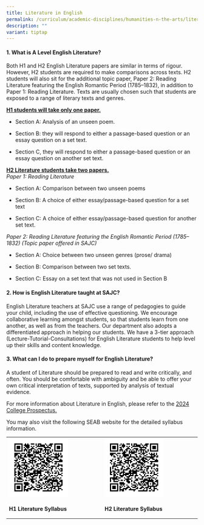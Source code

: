 ```yaml
---
title: Literature in English
permalink: /curriculum/academic-disciplines/humanities-n-the-arts/literature-in-english/
description: ""
variant: tiptap
---
```

<h4><strong>1. What is A Level English Literature?</strong></h4><p>Both H1 and H2 English Literature papers are similar in terms of rigour. However, H2 students are required to make comparisons across texts. H2 students will also sit for the additional topic paper, Paper 2: Reading Literature featuring the English Romantic Period (1785–1832), in addition to Paper 1: Reading Literature. Texts are usually chosen such that students are exposed to a range of literary texts and genres.</p><p><strong><u>H1 students will take only one paper.</u></strong></p><ul data-tight="true" class="tight"><li><p>Section A: Analysis of an unseen poem.</p></li><li><p>Section B: they will respond to either a passage-based question or an essay question on a set text.</p></li><li><p>Section C, they will respond to either a passage-based question or an essay question on another set text.</p><p></p></li></ul><p><strong><u>H2 Literature students take two papers.<br></u></strong><em>Paper 1: Reading Literature<br></em></p><ul data-tight="true" class="tight"><li><p>Section A: Comparison between two unseen poems</p></li><li><p>Section B: A choice of either essay/passage-based question for a set text</p></li><li><p>Section C: A choice of either essay/passage-based question for another set text.</p></li></ul><p><em>Paper 2: Reading Literature featuring the English Romantic Period (1785–1832) (Topic paper offered in SAJC)<br></em></p><ul data-tight="true" class="tight"><li><p>Section A: Choice between two unseen genres (prose/ drama)</p></li><li><p>Section B: Comparison between two set texts.</p></li><li><p>Section C: Essay on a set text that was not used in Section B</p></li></ul><h4><strong>2. How is English Literature taught at SAJC?</strong></h4><p>English Literature teachers at SAJC use a range of pedagogies to guide your child, including the use of effective questioning. We encourage collaborative learning amongst students, so that students learn from one another, as well as from the teachers. Our department also adopts a differentiated approach in helping our students. We have a 3-tier approach (Lecture-Tutorial-Consultations) for English Literature students to help level up their skills and content knowledge.</p><h4><strong>3. What can I do to prepare myself for English Literature?</strong></h4><p>A student of Literature should be prepared to read and write critically, and often. You should be comfortable with ambiguity and be able to offer your own critical interpretation of texts, supported by analysis of textual evidence.</p><p>For more information about Literature in English, please refer to the <a href="/files/2024/SAJC_Prospectus_2024.pdf" rel="noopener noreferrer nofollow" target="_blank">2024 College Prospectus.</a></p><p>You may also visit the following SEAB website for the detailed syllabus information.</p><table><tbody><tr><td rowspan="1" colspan="1"><div class="isomer-image-wrapper"><img style="width: 65%;" height="auto" width="100%" src="/images/lit1.png"></div></td><td rowspan="1" colspan="1"><div class="isomer-image-wrapper"><img style="width: 65%;" height="auto" width="100%" src="/images/lit2.png"></div></td></tr><tr><td rowspan="1" colspan="1"><p><strong>H1 Literature&nbsp;Syllabus</strong></p></td><td rowspan="1" colspan="1"><p><strong>H2 Literature&nbsp;Syllabus</strong></p></td></tr></tbody></table><p></p>